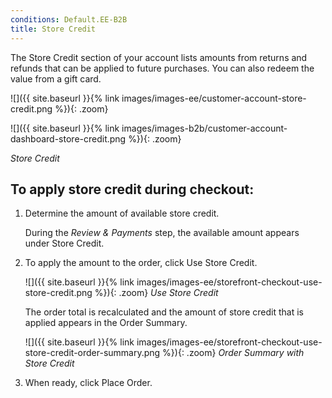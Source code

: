 ```yaml
---
conditions: Default.EE-B2B
title: Store Credit
---
```


The Store Credit section of your account lists amounts from returns and refunds that can be applied to future purchases. You can also redeem the value from a gift card.

<!--{% if "Default.EE Only" contains site.edition %}-->
![]({{ site.baseurl }}{% link images/images-ee/customer-account-store-credit.png %}){: .zoom}
<!--{% endif %}-->
<!--{% if "Default.B2B Only" contains site.edition %}-->
![]({{ site.baseurl }}{% link images/images-b2b/customer-account-dashboard-store-credit.png %}){: .zoom}
<!--{% endif %}-->
_Store Credit_

## To apply store credit during checkout:

1. Determine the amount of available store credit.

   During the _Review & Payments_ step, the available amount appears under Store Credit.

1. To apply the amount to the order, click <span class="btn">Use Store Credit</span>.

    ![]({{ site.baseurl }}{% link images/images-ee/storefront-checkout-use-store-credit.png %}){: .zoom}
    _Use Store Credit_

    The order total is recalculated and the amount of store credit that is applied appears in the Order Summary.

    ![]({{ site.baseurl }}{% link images/images-ee/storefront-checkout-use-store-credit-order-summary.png %}){: .zoom}
    _Order Summary with Store Credit_

1. When ready, click <span class="btn">Place Order</span>.
